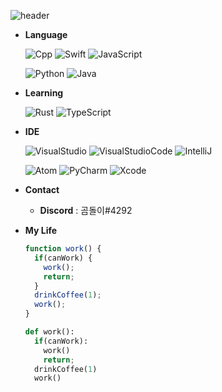 ![header](https://capsule-render.vercel.app/api?type=rounded&color=gradient&text=%20Skaera%20&height=300&fontSize=100&textBg=true)




+ **Language**

  <img alt="Cpp" src ="https://img.shields.io/badge/C++-045FB4.svg?&style=for-the-badge&logo=Cplusplus&logoColor=white"/> <img alt ="Swift" src="https://img.shields.io/badge/Swift-FF8000.svg?&style=for-the-badge&logo=Swift&logoColor=white"/> <img alt ="JavaScript" src="https://img.shields.io/badge/JavaScript-FFFF00.svg?&style=for-the-badge&logo=JavaScript&logoColor=white"/> 
  
  <img alt ="Python" src="https://img.shields.io/badge/Python-5882FA.svg?&style=for-the-badge&logo=Python&logoColor=white"/> <img alt ="Java" src="https://img.shields.io/badge/Java-088A68.svg?&style=for-the-badge&logo=openjdk&logoColor=white"/> 

+ **Learning**

  <img alt="Rust" src ="https://img.shields.io/badge/Rust-000000.svg?&style=for-the-badge&logo=Rust&logoColor=white"/> <img alt="TypeScript" src ="https://img.shields.io/badge/TypeScript-0174DF.svg?&style=for-the-badge&logo=TypeScript&logoColor=white"/>

+ **IDE**

  <img alt="VisualStudio" src ="https://img.shields.io/badge/Visual Studio-5C2D91.svg?&style=for-the-badge&logo=Visual Studio&logoColor=white"/> <img alt="VisualStudioCode" src ="https://img.shields.io/badge/Visual Studio Code-007ACC.svg?&style=for-the-badge&logo=Visual Studio Code&logoColor=white"/> <img alt="IntelliJ" src ="https://img.shields.io/badge/IntelliJ-DF0174.svg?&style=for-the-badge&logo=IntelliJ IDEA&logoColor=white"/>

  <img alt="Atom" src ="https://img.shields.io/badge/Atom-66595C.svg?&style=for-the-badge&logo=Atom&logoColor=white"/> <img alt="PyCharm" src ="https://img.shields.io/badge/PyCharm-04B486.svg?&style=for-the-badge&logo=PyCharm&logoColor=white"/>
  <img alt="Xcode" src ="https://img.shields.io/badge/Xcode-147EFB.svg?&style=for-the-badge&logo=Xcode&logoColor=white"/>




+ **Contact**
  + **Discord** : 곰돌이#4292
  
  
+ **My Life**  


    ```js
    function work() {
      if(canWork) {
        work();
        return;
      }
      drinkCoffee(1);
      work();
    }
    ```
    ```py
    def work():
      if(canWork):
        work()
        return;
      drinkCoffee(1)
      work()
    ```
